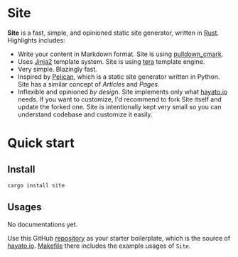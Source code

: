 # Site

**Site** is a fast, simple, and opinioned static site generator, written in
[Rust](https://www.rust-lang.org/). Highlights includes:

- Write your content in Markdown format. Site is using
  [pulldown_cmark](https://crates.io/crates/pulldown-cmark).
- Uses [Jinja2](http://jinja.pocoo.org/) template system. Site is using
  [tera](https://crates.io/crates/tera) template engine.
- Very simple. Blazingly fast.
- Inspired by [Pelican](http://docs.getpelican.com/en/stable/), which is a
  static site generator written in Python. Site has a similar concept of
  _Articles_ and _Pages_.
- Inflexible and opinioned _by design_. Site implements only what
  [hayato.io](https://hayato.io/) needs. If you want to customize, I'd recommend
  to fork Site itself and update the forked one. Site is intentionally kept very
  small so you can understand codebase and customize it easily.

# Quick start

## Install

```shell
cargo install site
```

## Usages

No documentations yet.

Use this GitHub [repository](https://github.com/hayatoito/hayatoito.github.io)
as your starter boilerplate, which is the source of
[hayato.io](https://hayato.io/).
[Makefile](https://github.com/hayatoito/hayatoito.github.io/blob/source/Makefile)
there includes the example usages of `Site`.
